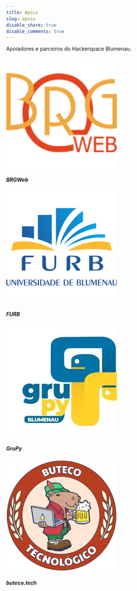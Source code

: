 ```yaml
---
title: Apoio
slog: apoio
disable_share: true
disable_comments: true
---
```


Apoiadores e parceiros do Hackerspace Blumenau.

<div class="row row-cols-3">
  <div class="col">
    <div class="card mb-3">
      <a href="https://brgweb.com.br" target="_blank">
        <img src="/images/apoio/brgweb.png" class="card-img-top p-3 m-auto" alt="BRGWeb">
      </a>
      <div class="card-body">
        <h5 class="card-title mt-0 small">BRGWeb</h5>
      </div>
    </div>
  </div>
  <div class="col">
    <div class="card mb-3">
      <a href="https://www.furb.br/" target="_blank">
        <img src="/images/apoio/furb.png" class="card-img-top p-3 m-auto" alt="Universidade Regional de Blumenau">
      </a>
      <div class="card-body">
        <h5 class="card-title mt-0 small">FURB</h5>
      </div>
    </div>
  </div>
  <div class="col">
    <div class="card mb-3">
      <a href="https://blumenau.sc.python.org.br/" target="_blank">
        <img src="/images/apoio/grupy.jpg" class="card-img-top p-3 m-auto" alt="GruPy Blumenau">
      </a>
      <div class="card-body">
        <h5 class="card-title mt-0 small">GruPy</h5>
      </div>
    </div>
  </div>
  <div class="col">
    <div class="card mb-3">
      <a href="https://buteco.tech/" target="_blank">
        <img src="/images/apoio/buteco.png" class="card-img-top p-3 m-auto" alt="Buteco Tecnológico">
      </a>
      <div class="card-body">
        <h5 class="card-title mt-0 small">buteco.tech</h5>
      </div>
    </div>
  </div>
</div>
